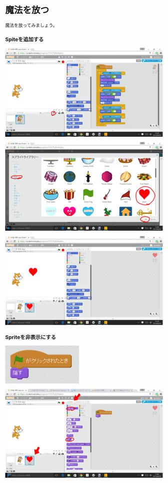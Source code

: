 # 魔法を放つ

魔法を放ってみましょう。

### Spiteを追加する
![](new_sprite_001.png)

![](new_sprite_002.png)

![](new_sprite_003.png)



### Spriteを非表示にする

![](newsprite_script_hide_001.png)

![](newsprite_script_001.png)
